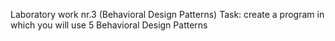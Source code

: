 Laboratory work nr.3 (Behavioral Design Patterns)
Task: create a program in which you will use 5 Behavioral Design Patterns
